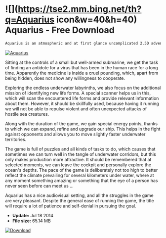 # ![](https://tse2.mm.bing.net/th?q=Aquarius icon&w=40&h=40) Aquarius  - Free Download

```sh
Aquarius is an atmospheric and at first glance uncomplicated 2.5D adventure that takes us straight into the darkest waters of the deepest oceans, unknown by humanity.
```
[![Aquarius](https://gallery.dpcdn.pl/imgc/Tools/52800/g_-_420x350_1.5_-_x20140716181931_0.jpg)](https://softexe.net/win/games-entertainment/adventure/aquarius:pbfae.html)

Sitting at the controls of a small but well-armed submarine, we get the task of finding an antidote for a virus that has been in the human race for a long time. Apparently the medicine is inside a cruel pounding, which, apart from being hidden, does not show any willingness to cooperate.
 
 Exploring the endless underwater labyrinths, we also focus on the additional mission of identifying new life forms. A special scanner helps us in this, which will scan the encountered life forms and provide relevant information about them. However, it should be skillfully used, because having it running we will not be able to repulse violent and often unexpected attacks of hostile sea creatures.
 
 Along with the duration of the game, we gain special energy points, thanks to which we can expand, refine and upgrade our ship. This helps in the fight against opponents and allows you to move slightly faster underwater territories.
 
 The game is full of puzzles and all kinds of tasks to do, which causes that sometimes we can turn well in the tangle of underwater corridors, but this only makes production more attractive. It should be remembered that at selected moments, we can leave the cockpit and personally explore the ocean's depths. The pace of the game is deliberately not too high to better reflect the climate prevailing for several kilometers under water, where at any moment something amazing or something that the eye of a person has never seen before can meet us ...
 
 Aquarius has a nice audiovisual setting, and all the struggles in the game are very pleasant. Despite the general ease of running the game, the title will require a lot of patience and self-denial in pursuing the goal.


- **Update:** Jul 18 2014
- **File size:** 65.14 MB

[![Download](https://cdn.softexe.net/static/img/download.png)](https://softexe.net/win/games-entertainment/adventure/aquarius:pbfae.html)

